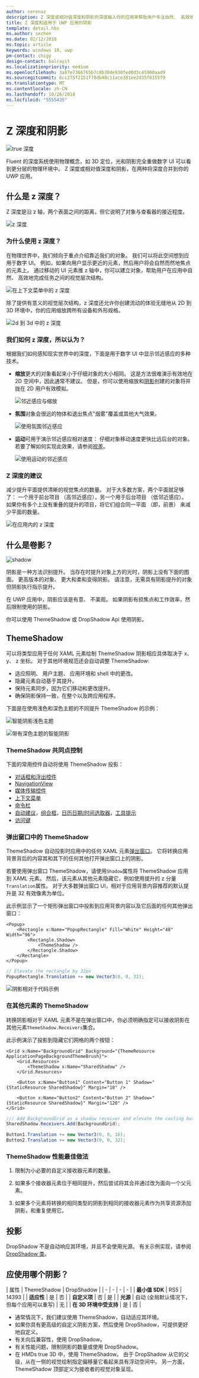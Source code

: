 ```yaml
---
author: serenaz
description: Z 深度或相对值深度和阴影的深度融入你的应用来帮助用户专注自然、 高效地两种方法。
title: Z 深度和适用于 UWP 应用的阴影
template: detail.hbs
ms.author: sezhen
ms.date: 02/12/2018
ms.topic: article
keywords: windows 10, uwp
pm-contact: chigy
design-contact: balrayit
ms.localizationpriority: medium
ms.openlocfilehash: 3a87e7366765b7c8b304e930fed0d3c45900aad9
ms.sourcegitcommit: 6cc275f2151f78db40c11ace381ee2d35f0155f9
ms.translationtype: MT
ms.contentlocale: zh-CN
ms.lasthandoff: 10/26/2018
ms.locfileid: "5555435"
---
```

# <a name="z-depth-and-shadow"></a>Z 深度和阴影

![true 深度](images/elevation-shadow/depth.svg)

Fluent 的深度系统使用物理概念，如 3D 定位，光和阴影完全重做数字 UI 可以看到更分层的物理环境中。 Z 深度或相对值深度和阴影，在两种将深度合并到你的 UWP 应用。

## <a name="what-is-z-depth"></a>什么是 z 深度？

Z 深度是沿 z 轴，两个表面之间的距离，但它说明了对象与查看器的接近程度。

![z 深度](images/elevation-shadow/elevation.svg)

### <a name="why-use-z-depth"></a>为什么使用 z 深度？

在物理世界中，我们倾向于重点介绍靠近我们的对象。 我们可以将此空间想到应用于数字 UI。 例如，如果向用户显示更近的元素，然后用户将会自然而然地焦点的元素上。 通过移动的 UI 元素推 z 轴中，你可以建立对象，帮助用户在应用中自然、 高效地完成任务之间的视觉层次结构。 

![在上下文菜单中的 z 深度](images/elevation-shadow/whyelevation.svg)

除了提供有意义的视觉层次结构，z 深度还允许你创建流动的体验无缝地从 2D 到 3D 环境中，你的应用缩放跨所有设备和外形规格。 

![2d 到 3d 中的 z 深度](images/elevation-shadow/elevation-2d3d.svg)

### <a name="how-is-z-depth-perceived"></a>我们如何 z 深度，所以认为？

根据我们如何感知现实世界中的深度，下面是用于数字 UI 中显示邻近感应的多种技术。

- **缩放**更大的对象看起来小于仔细对象的大小相同。 这是方法很难演示有效地在 2D 空间中，因此通常不建议。 但是，你可以使用缩放和[阴影](#what-is-shadow)创建的对象将并拢在 2D 用户有效模拟。

    ![邻近感应与缩放](images/elevation-shadow/elevation-scale.svg)

- **氛围**对象会很远的物体和退出焦点"烟雾"覆盖或其他大气效果。

    ![使用氛围邻近感应](images/elevation-shadow/elevation-atmosphere.svg)

- **运动**可用于演示邻近感应相对速度： 仔细对象移动速度更快比远后台的对象。 若要了解如何实现此效果，请参阅[视差](../motion/parallax.md)。

    ![使用运动的邻近感应](images/elevation-shadow/elevation-motion.svg)

### <a name="recommendations-for-z-depth"></a>Z 深度的建议

减少提升平面提供清晰的视觉焦点的数量。 对于大多数方案，两个平面就足够了： 一个用于前台项目 （高邻近感应），另一个用于后台项目 （低邻近感应）。 如果你有多个上没有重叠的提升的项目，将它们组合同一平面 （即，前景） 来减少平面的数量。

![在应用内的 z 深度](images/elevation-shadow/app-depth.svg)

## <a name="what-is-shadow"></a>什么是卷影？

![shadow](images/elevation-shadow/shadow.svg)

阴影是一种方法识别提升。 当存在时提升对象上方的光时，阴影上没有下面的图面。 更高版本的对象、 更大和柔和变得阴影。 请注意，无需具有阴影提升的对象但阴影执行指示提升。

在 UWP 应用中，阴影应该是有意、 不美观。 如果阴影有损焦点和工作效率，然后限制使用的阴影。

你可以使用 ThemeShadow 或 DropShadow Api 使用阴影。

## <a name="themeshadow"></a>ThemeShadow

可以将类型应用于任何 XAML 元素绘制 ThemeShadow 阴影相应具体取决于 x、 y、 z 坐标。 对于其他环境规范还会自动调整 ThemeShadow:

- 适应照明、 用户主题、 应用环境和 shell 中的更改。
- 隐藏元素自动基于其提升。
- 保持元素同步，因为它们移动和更改提升。
- 确保阴影保持一致，在整个以及跨应用程序。

下面是在使用浅色和深色主题的不同提升 ThemeShadow 的示例：

![智能阴影浅色主题](images/elevation-shadow/smartshadow-light.svg)

![带有深色主题的智能阴影](images/elevation-shadow/smartshadow-dark.svg)

### <a name="themeshadow-in-common-controls"></a>ThemeShadow 共同点控制

下面的常用控件自动将使用 ThemeShadow 投影：

- [对话框和浮出控件](../controls-and-patterns/dialogs.md)
- [NavigationView](../controls-and-patterns/navigationview.md)
- [媒体传输控件](../controls-and-patterns/media-playback.md)
- [上下文菜单](../controls-and-patterns/menus.md)
- [命令栏](../controls-and-patterns/app-bars.md)
- [自动建议](../controls-and-patterns/auto-suggest-box.md)，[组合框](https://docs.microsoft.com/uwp/api/Windows.UI.Xaml.Controls.ComboBox)，[日历日期/时间选取器](../controls-and-patterns/date-and-time.md)，[工具提示](../controls-and-patterns/tooltips.md)
- [访问键](../input/access-keys.md)

### <a name="themeshadow-in-popups"></a>弹出窗口中的 ThemeShadow

ThemeShadow 自动投影时应用中的任何 XAML 元素[弹出窗口](/uwp/api/windows.ui.xaml.controls.primitives.popup)。 它将转换应用背景背后的内容其和其下的任何其他打开弹出窗口上的阴影。

若要使用弹出窗口 ThemeShadow，请使用`Shadow`属性将 ThemeShadow 应用到 XAML 元素。 然后，该元素从其他元素隐藏它，例如使用提升的 z 分量`Translation`属性。
对于大多数弹出窗口 UI，相对于应用背景内容推荐的默认提升是 32 有效像素为单位。

此示例显示了一个矩形弹出窗口中投影到应用背景内容以及它后面的任何其他弹出窗口：

```xaml
<Popup>
    <Rectangle x:Name="PopupRectangle" Fill="White" Height="48" Width="96">
        <Rectangle.Shadow>
            <ThemeShadow />
        </Rectangle.Shadow>
    </Rectangle>
</Popup>
```

```csharp
// Elevate the rectangle by 32px
PopupRectangle.Translation += new Vector3(0, 0, 32);
```

![阴影相对于代码示例](images/elevation-shadow/smartshadow-example.svg)

### <a name="themeshadow-in-other-elements"></a>在其他元素的 ThemeShadow

转换阴影相对于 XAML 元素不是在弹出窗口中，你必须明确指定可以接收阴影在其他元素`ThemeShadow.Receivers`集合。

此示例演示了投影到隐藏它们网格的两个按钮：

```xaml
<Grid x:Name="BackgroundGrid" Background="{ThemeResource ApplicationPageBackgroundThemeBrush}">
    <Grid.Resources>
        <ThemeShadow x:Name="SharedShadow" />
    </Grid.Resources>

    <Button x:Name="Button1" Content="Button 1" Shadow="{StaticResource SharedShadow}" Margin="10" />

    <Button x:Name="Button2" Content="Button 2" Shadow="{StaticResource SharedShadow}" Margin="120" />
</Grid>
```

```csharp
/// Add BackgroundGrid as a shadow receiver and elevate the casting buttons above it
SharedShadow.Receivers.Add(BackgroundGrid);

Button1.Translation += new Vector3(0, 0, 16);
Button2.Translation += new Vector3(0, 0, 32);
```

### <a name="performance-best-practices-for-themeshadow"></a>ThemeShadow 性能最佳做法

1. 限制为小必要的自定义接收器元素的数量。 

2. 如果多个接收器元素位于相同提升，然后尝试将其合并通过改为面向一个父元素。

3. 如果多个元素将转换的相同类型的阴影到相同的接收器元素作为共享资源添加阴影，和重复使用它。

## <a name="drop-shadow"></a>投影

DropShadow 不是自动响应其环境，并且不会使用光源。 有关示例实现，请参阅[DropShadow 类](https://docs.microsoft.com/uwp/api/windows.ui.composition.dropshadow)。

## <a name="which-shadow-should-i-use"></a>应使用哪个阴影？

| 属性 | ThemeShadow | DropShadow |
| - | - | - | - |
| **最小值 SDK** | RS5 | 14393 |
| **适应性** | 是 | 否 |
| **自定义项** | 否 | 是 |
| **光源** | 自动 (全局默认情况下，但每个应用可以重写) | 无 |
| **在 3D 环境中受支持** | 是 | 否 |

- 通常情况下，我们建议使用 ThemeShadow，自动适应其环境。
- 如果你具有更高级的自定义阴影方案，然后使用 DropShadow，可提供更好地自定义。
- 有关向后兼容性，使用 DropShadow。
- 有关性能问题，限制阴影的数量或使用 DropShadow。
- 在 HMDs true 3D 中，使用 ThemeShadow。 由于 DropShadow 从它的父级，从在一侧的视觉绘制指定偏移量它看起来具有浮动空间中。 另一方面，ThemeShadow 顶部定义为接收者的视觉对象呈现。
